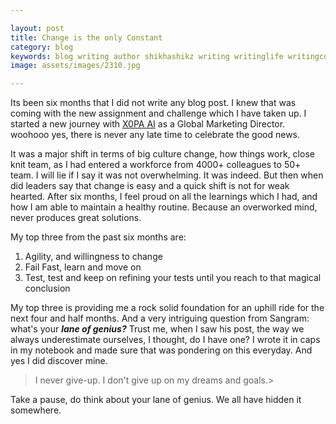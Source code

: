 ```yaml
---

layout: post
title: Change is the only Constant
category: blog
keywords: blog writing author shikhashikz writing writinglife writingcommunity dailyblogpost dailyblogpostchallenge marketing abm
image: assets/images/2310.jpg

---
```


Its been six months that I did not write any blog post. I knew that was coming with the new assignment and challenge which I have taken up. I started a new journey with [X0PA AI](https://www.x0pa.com) as a Global Marketing Director. woohooo yes, there is never any late time to celebrate the good news.

It was a major shift in terms of big culture change, how things work, close knit team, as I had entered a workforce from 4000+ colleagues to 50+ team. I will lie if I say it was not overwhelming. It was indeed. But then when did leaders say that change is easy and a quick shift is not for weak hearted. After six months, I feel proud on all the learnings which I had, and how I am able to maintain a healthy routine. Because an overworked mind, never produces great solutions.

My top three from the past six months are:
1. Agility, and willingness to change
2. Fail Fast, learn and move on
3. Test, test and keep on refining your tests until you reach to that magical conclusion

My top three is providing me a rock solid foundation for an uphill ride for the next four and half months. And a very intriguing question from Sangram: what's your ***lane of genius?*** Trust me, when I saw his post, the way we always underestimate ourselves, I thought, do I have one? I wrote it in caps in my notebook and made sure that was pondering on this everyday. And yes I did discover mine. 

>I never give-up. I don't give up on my dreams and goals.>
>

Take a pause, do think about your lane of genius. We all have hidden it somewhere.
